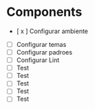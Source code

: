 # Components

- [ x ] Configurar ambiente
- [ ] Configurar temas
- [ ] Configurar padroes
- [ ] Configurar Lint
- [ ] Test
- [ ] Test
- [ ] Test
- [ ] Test
- [ ] Test